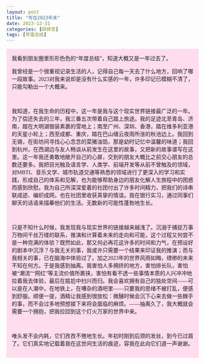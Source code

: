 ```yaml
---
layout: post
title: "写在2023年末"
date: 2023-12-31
categories: [碎碎念]
tags: [年度总结]  
---
```


<div style="background: #ffddee; padding: 1em; font-family: lxgw">
我看到朋友圈里形形色色的“年度总结”，知道大概又是一年过去了。

<br>

我曾经是一个很重视记录生活的人，记得自己每一天去了什么地方，回响了哪一段故事。2023对我来说却是没有什么实感的一年，许多印记已模糊不清了，只能勾勒出一个大概来。

<br>

我知道，在我生命的历程中，这一年是我与这个现实世界链接最广泛的一年。为了偿还失去的三年，我三番五次带着自己踏上旅途。我的足迹北至青岛、济南，踏在大明湖银装素裹的雪地上；南至广州、深圳、香港，踏在维多利亚港的天星小轮上；西至成都、重庆，踏在巴山缙云夜雨所涨的秋池边上。我回到无锡，在街坊间寻找心心念念的菜猪油馅，那是幼时记忆中温馨的味道；我回到杭州，在西湖边与友人畅谈从前发生在这里的故事，又把新的故事谱写在这里。这一年我还勇敢地敞开自己的心扉，交到的朋友大概比之前交心朋友的总数还要多。我把目光触及语言学、人类学、前端开发等从前不曾触及的领域，对MBTI、音乐文学、城市轨道交通等熟悉的领域进行了更深入的学习和实践，形成自己的体系和见解，也为能够帮助身边的朋友化解人生旅程中的困惑而感到欣慰。我为自己所深深爱着的社团付出了许多时间精力，把我们的诗串联成迹、编织成网，也在社团里收获真挚的情谊。我在银行实习，通过同事们聊天的话语来描摹他们的生活。无数新的可能性蓬勃地生长。

<br>

只是不知什么时候，我发现我与现实世界的链接越来越浅了。沉溺于捕捉万事万物间千丝万缕的联系，推演和计算着未来的走向和可能，这个过程又何尝不是一种完满的体验？既然如此，那又何必再花这许多的时间和力气，在预设好的剧本中沉浮？与我无关的事，我或许只需要一个结果来印证我的推演；而与我相关的事，已在脑海中体验过了。加之2023年的世界风雨如晦，缥缈的未来不知在何方。于是我感到抽离。我害怕人多拥挤的地方，害怕排长队，害怕被“潮流”“网红”等主流价值所裹挟，害怕有看不透一些事情本质的人兴冲冲地拉着我去体验，最后在尴尬中扫兴而归。我会喜欢拥有自己的独处空间——可以是在人潮中，在地铁上，在嘈杂的酒吧里——只要我的思绪不被打乱，便感到舒服。顺便一提，酒精让我感到很放松：微醺时候会沉下心来去做一些棘手的事，而不会过多地预想接下来将会面临的麻烦。——抽离久了，我大概就会需要一个拥抱，把我拉回到这个灯火万家的世界中来。

<br>

唯头发不会内耗，它们孜孜不倦地生长。年初时刚到后颈的发丝，到今已过肩了。它们真实地记载着我在这世间生活的痕迹，容我在此向它们道一声谢谢。
</div>
